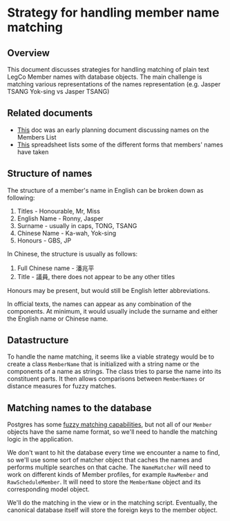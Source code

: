 # Strategy for handling member name matching

## Overview

This document discusses strategies for handling matching of plain text LegCo Member names with
database objects.  The main challenge is matching various representations of the names
representation (e.g. Jasper TSANG Yok-sing vs Jasper TSANG)

## Related documents

  - [This](https://docs.google.com/document/d/12IMmSGvUXftSi_ly2cNT4crdTJClF8S8oXygiUiY2vQ/edit) doc was an early
  planning document discussing names on the Members List
  - [This](https://docs.google.com/spreadsheets/d/1swMi5dNFJvEp53XGze7zUOQmyZAD02zXc4qk4W-ebQk/edit#gid=0) spreadsheet
  lists some of the different forms that members' names have taken
  
## Structure of names

The structure of a member's name in English can be broken down as following:

  1. Titles - Honourable, Mr, Miss
  2. English Name - Ronny, Jasper
  3. Surname - usually in caps, TONG, TSANG
  4. Chinese Name - Ka-wah, Yok-sing
  5. Honours - GBS, JP
  
In Chinese, the structure is usually as follows:

  1. Full Chinese name - 潘兆平
  2. Title - 議員, there does not appear to be any other titles
  
Honours may be present, but would still be English letter abbreviations.

In official texts, the names can appear as any combination of the components.  At minimum, it would usually include 
the surname and either the English name or Chinese name.

## Datastructure

To handle the name matching, it seems like a viable strategy would be to create a class `MemberName` that is initialized
with a string name or the components of a name as strings.  The class tries to parse the name into its constituent parts.
 It then allows comparisons between `MemberNames` or distance measures for fuzzy matches.

## Matching names to the database

Postgres has some [fuzzy matching capabilities](http://www.postgresql.org/docs/9.1/static/fuzzystrmatch.html), but not all
of our `Member` objects have the same name format, so we'll need to handle the matching logic in the application.

We don't want to hit the database every time we encounter a name to find, so we'll use some sort of matcher object
that caches the names and performs multiple searches on that cache.  The `NameMatcher` will need to work on different
kinds of Member profiles, for example `RawMember` and `RawScheduleMember`.  It will need to store the `MemberName` object
and its corresponding model object.

We'll do the matching in the view or in the matching script.  Eventually, the canonical database itself will store
the foreign keys to the member object.

